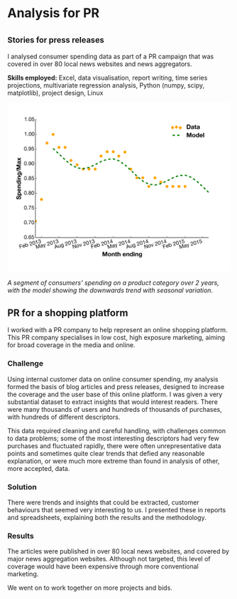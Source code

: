 # Analysis for PR
## <small>Stories for press releases</small>

I analysed consumer spending data as part of a PR campaign that was covered in over 80 local news websites and news aggregators.

**Skills employed:** Excel, data visualisation, report writing, time series projections, multivariate regression analysis, Python (numpy, scipy, matplotlib), project design, Linux

![consumer spending](images/data_analysis_for_pr.svg)

*A segment of consumers' spending on a product category over 2 years, with the model showing the downwards trend with seasonal variation.*

## PR for a shopping platform

I worked with a PR company to help represent an online shopping platform. This PR company specialises in low cost, high exposure marketing, aiming for broad coverage in the media and online.

### Challenge

Using internal customer data on online consumer spending, my analysis formed the basis of blog articles and press releases, designed to increase the coverage and the user base of this online platform. I was given a very substantial dataset to extract insights that would interest readers. There were many thousands of users and hundreds of thousands of purchases, with hundreds of different descriptors.

This data required cleaning and careful handling, with challenges common to data problems; some of the most interesting descriptors had very few purchases and fluctuated rapidly, there were often unrepresentative data points and sometimes quite clear trends that defied any reasonable explanation, or were much more extreme than found in analysis of other, more accepted, data.

### Solution

There were trends and insights that could be extracted, customer behaviours that seemed very interesting to us. I presented these in reports and spreadsheets, explaining both the results and the methodology.

### Results

The articles were published in over 80 local news websites, and covered by major news aggregation websites. Although not targeted, this level of coverage would have been expensive through more conventional marketing.

We went on to work together on more projects and bids.


